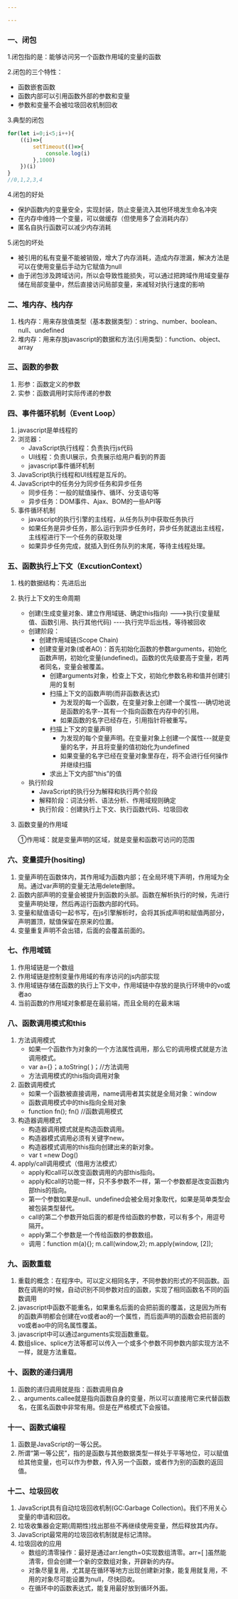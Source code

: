 ```yaml
---

---
```


### 一、闭包

1.闭包指的是：能够访问另一个函数作用域的变量的函数

2.闭包的三个特性：

- 函数嵌套函数
- 函数内部可以引用函数外部的参数和变量
- 参数和变量不会被垃圾回收机制回收

3.典型的闭包

~~~js
for(let i=0;i<5;i++){
    ((i)=>{
        setTimeout(()=>{
            console.log(i)
        },1000)
    })(i)
}
//0,1,2,3,4
~~~

4.闭包的好处

- 保护函数内的变量安全，实现封装，防止变量流入其他环境发生命名冲突
- 在内存中维持一个变量，可以做缓存（但使用多了会消耗内存）
- 匿名自执行函数可以减少内存消耗

5.闭包的坏处

- 被引用的私有变量不能被销毁，增大了内存消耗，造成内存泄漏，解决方法是可以在使用变量后手动为它赋值为null
- 由于闭包涉及跨域访问，所以会导致性能损失，可以通过把跨域作用域变量存储在局部变量中，然后直接访问局部变量，来减轻对执行速度的影响

### 二、堆内存、栈内存

1. 栈内存：用来存放值类型（基本数据类型）：string、number、boolean、null、undefined
2. 堆内存：用来存放javascript的数据和方法(引用类型)：function、object、array

### 三、函数的参数

1. 形参：函数定义的参数
2. 实参：函数调用时实际传递的参数

### 四、事件循环机制（Event Loop）

1. javascript是单线程的
2. 浏览器：
   - JavaScript执行线程：负责执行js代码
   - UI线程：负责UI展示，负责展示给用户看到的界面
   - javascript事件循环机制
3. JavaScript执行线程和UI线程是互斥的。
4. JavaScript中的任务分为同步任务和异步任务
   - 同步任务：一般的赋值操作、循环、分支语句等
   - 异步任务：DOM事件、Ajax、BOM的一些API等
5. 事件循环机制
   - javascript的执行引擎的主线程，从任务队列中获取任务执行
   - 如果任务是异步任务，那么运行到异步任务时，异步任务就退出主线程，主线程进行下一个任务的获取处理
   - 如果异步任务完成，就插入到任务队列的末尾，等待主线程处理。

### 五、函数执行上下文（ExcutionContext）

1. 栈的数据结构：先进后出

2. 执行上下文的生命周期

   - 创建(生成变量对象、建立作用域链、确定this指向) --->执行(变量赋值、函数引用、执行其他代码) ----执行完毕后出栈，等待被回收
   - 创建阶段：
     - 创建作用域链(Scope Chain)
     - 创建变量对象(或者AO)：首先初始化函数的参数arguments，初始化函数声明，初始化变量(undefined)。函数的优先级要高于变量，若两者同名，变量会被覆盖。
       - 创建arguments对象，检查上下文，初始化参数名称和值并创建引用的复制
       - 扫描上下文的函数声明(而非函数表达式)
         - 为发现的每一个函数，在变量对象上创建一个属性---确切地说是函数的名字--其有一个指向函数在内存中的引用。
         - 如果函数的名字已经存在，引用指针将被重写。
       - 扫描上下文的变量声明
         - 为发现的每个变量声明。在变量对象上创建一个属性---就是变量的名字，并且将变量的值初始化为undefined
         - 如果变量的名字已经在变量对象里存在，将不会进行任何操作并继续扫描
       - 求出上下文内部“this”的值
   - 执行阶段
     - JavaScript的执行分为解释和执行两个阶段
     - 解释阶段：词法分析、语法分析、作用域规则确定
     - 执行阶段：创建执行上下文、执行函数代码、垃圾回收

3. 函数变量的作用域

   ①作用域：就是变量声明的区域，就是变量和函数可访问的范围

### 六、变量提升(hositing)

1. 变量声明在函数体内，其作用域为函数内部；在全局环境下声明，作用域为全局。通过var声明的变量无法用delete删除。
2. 函数内部声明的变量会被提升到函数的头部。函数在解析执行的时候，先进行变量声明处理，然后再运行函数内部的代码。
3. 变量和赋值语句一起书写，在js引擎解析时，会将其拆成声明和赋值两部分，声明置顶，赋值保留在原来的位置。
4. 变量重复声明不会出错，后面的会覆盖前面的。

### 七、作用域链

1. 作用域链是一个数组
2. 作用域链是控制变量作用域的有序访问的js内部实现
3. 作用域链存储在函数的执行上下文中，作用域链中存放的是执行环境中的vo或者ao
4. 当前函数的作用域对象都是在最前端，而且全局的在最末端

### 八、函数调用模式和this

1. 方法调用模式
   - 如果一个函数作为对象的一个方法属性调用，那么它的调用模式就是方法调用模式。
   - var a={}；a.toString( )；//方法调用
   - 方法调用模式的this指向调用对象
2. 函数调用模式
   - 如果一个函数被直接调用，name调用者其实就是全局对象：window
   - 函数调用模式中的this指向全局对象
   - function fn();  fn() //函数调用模式
3. 构造器调用模式
   - 构造器调用模式就是构造函数调用。
   - 构造器模式调用必须有关键字new。
   -   构造器模式调用的this指向创建出来的新对象。
   - var t =new Dog()
4. apply/call调用模式（借用方法模式）
   - apply和call可以改变函数调用的内部this指向。
   - apply和call的功能一样，只不多参数不一样，第一个参数都是改变函数内部this的指向。
   - 第一个参数如果是null、undefined会被全局对象取代，如果是简单类型会被包装类型替代。
   - call的第二个参数开始后面的都是传给函数的参数，可以有多个，用逗号隔开。
   - apply第二个参数是一个传给函数的参数数组。
   - 调用：function m(a){}; m.call(window,2); m.apply(window, [2]);

### 九、函数重载

1. 重载的概念：在程序中。可以定义相同名字，不同参数的形式的不同函数。函数在调用的时候，自动识别不同参数对应的函数，实现了相同函数名不同的函数调用
2. javascript中函数不能重名，如果重名后面的会把前面的覆盖，这是因为所有的函数声明都会创建在vo或者ao的一个属性，而后面声明的函数会把前面的vo或者ao中的同名属性覆盖。
3. javascript中可以通过arguments实现函数重载。
4. 数组slice、splice方法等都可以传入一个或多个参数不同参数内部实现方法不一样，就是方法重载。

### 十、函数的递归调用

1. 函数的递归调用就是指：函数调用自身
2. 、arguments.callee就是指向函数自身的变量，所以可以直接用它来代替函数名，在匿名函数中非常有用。但是在严格模式下会报错。

### 十一、函数式编程

1. 函数是JavaScript的一等公民。
2. 所谓“第一等公民”，指的是函数与其他数据类型一样处于平等地位，可以赋值给其他变量，也可以作为参数，传入另一个函数，或者作为别的函数的返回值。

### 十二、垃圾回收

1. JavaScript具有自动垃圾回收机制(GC:Garbage Collection)。我们不用关心变量的申请和回收。
2. 垃圾收集器会定期(周期性)找出那些不再继续使用变量，然后释放其内存。
3. JavaScript最常用的垃圾回收机制就是标记清除。
4. 垃圾回收的应用
   - 数组的清零操作：最好是通过arr.length=0实现数组清零。arr=[ ]虽然能清零，但会创建一个新的空数组对象，开辟新的内存。
   - 对象尽量复用，尤其是在循环等地方出现创建新对象，能复用就复用，不用的对象尽可能设置为null，尽快回收。
   - 在循环中的函数表达式，能复用最好放到循环外面。